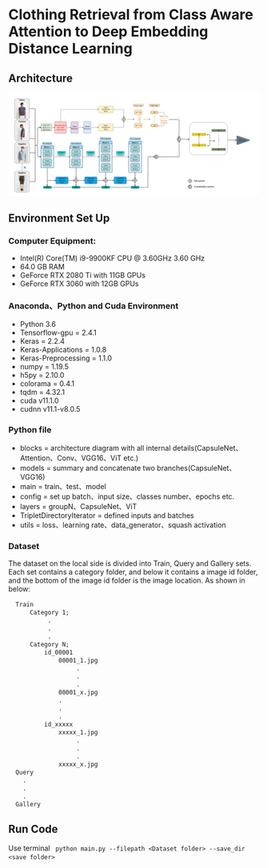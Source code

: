 # Clothing Retrieval from Class Aware Attention to Deep Embedding Distance Learning

## Architecture
![image](./assets/architecture/Architecture.png)

## Environment Set Up

### Computer Equipment:

* Intel(R) Core(TM) i9-9900KF CPU @ 3.60GHz 3.60 GHz
* 64.0 GB RAM 
* GeForce RTX 2080 Ti with 11GB GPUs
* GeForce RTX 3060 with 12GB GPUs

### Anaconda、Python and Cuda Environment

* Python 3.6
* Tensorflow-gpu = 2.4.1
* Keras = 2.2.4
* Keras-Applications = 1.0.8
* Keras-Preprocessing = 1.1.0
* numpy = 1.19.5
* h5py = 2.10.0
* colorama = 0.4.1
* tqdm = 4.32.1
* cuda v11.1.0
* cudnn v11.1-v8.0.5

### Python file
* blocks = architecture diagram with all internal details(CapsuleNet、Attention、Conv、VGG16、ViT etc.)
* models = summary and concatenate two branches(CapsuleNet、VGG16)
* main = train、test、model
* config = set up batch、input size、classes number、epochs etc.
* layers = groupN、CapsuleNet、ViT
* TripletDirectoryIterator = defined inputs and batches
* utils = loss、learning rate、data_generator、squash activation

### Dataset

The dataset on the local side is divided into Train, Query and Gallery sets. 
Each set contains a category folder, and below it contains a image id folder, and the bottom of the image id folder is the image location.
As shown in below:

```
  Train
      Category 1;
           .
           .
           .
      Category N;
          id_00001
              00001_1.jpg
                   .
                   .
                   .
              00001_x.jpg
              .
              .
              .
          id_xxxxx
              xxxxx_1.jpg
                   .
                   .
                   .
              xxxxx_x.jpg
  Query
    .
    .
    .
  Gallery
 ```

## Run Code
Use terminal 
``` python main.py --filepath <Dataset folder> --save_dir <save folder>```
